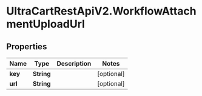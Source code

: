 # UltraCartRestApiV2.WorkflowAttachmentUploadUrl

## Properties

Name | Type | Description | Notes
------------ | ------------- | ------------- | -------------
**key** | **String** |  | [optional] 
**url** | **String** |  | [optional] 


